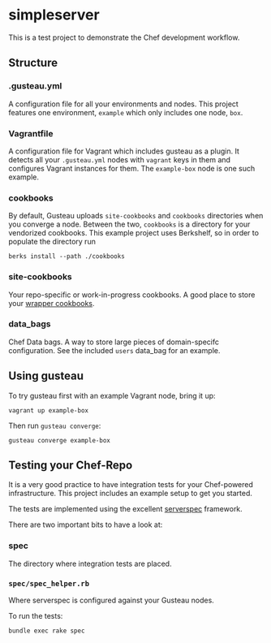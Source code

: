 # simpleserver

This is a test project to demonstrate the Chef development workflow.

## Structure

### .gusteau.yml

A configuration file for all your environments and nodes. This project features one environment, `example` which only includes one node, `box`.

### Vagrantfile

A configuration file for Vagrant which includes gusteau as a plugin. It detects all your `.gusteau.yml` nodes with `vagrant` keys in them and configures Vagrant instances for them. The `example-box` node is one such example.

### cookbooks

By default, Gusteau uploads `site-cookbooks` and `cookbooks` directories when you converge a node. Between the two, `cookbooks` is a directory for your vendorized cookbooks. This example project uses Berkshelf, so in order to populate the directory run

```
berks install --path ./cookbooks
```

### site-cookbooks

Your repo-specific or work-in-progress cookbooks. A good place to store your [wrapper cookbooks](http://devopsanywhere.blogspot.com.au/2012/11/how-to-write-reusable-chef-cookbooks.html).

### data_bags

Chef Data bags. A way to store large pieces of domain-specifc configuration. See the included `users` data_bag for an example.

## Using gusteau

To try gusteau first with an example Vagrant node, bring it up:

```
vagrant up example-box
```

Then run `gusteau converge`:

```
gusteau converge example-box
```

## Testing your Chef-Repo

It is a very good practice to have integration tests for your Chef-powered infrastructure.
This project includes an example setup to get you started.

The tests are implemented using the excellent [serverspec](http://serverspec.org/) framework.

There are two important bits to have a look at:

### spec

The directory where integration tests are placed.

### `spec/spec_helper.rb`

Where serverspec is configured against your Gusteau nodes.

To run the tests:

```
bundle exec rake spec
```
